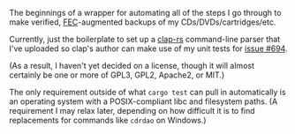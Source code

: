 The beginnings of a wrapper for automating all of the steps I go through to make verified, [FEC](https://en.wikipedia.org/wiki/Forward_error_correction)-augmented backups of my CDs/DVDs/cartridges/etc.

Currently, just the boilerplate to set up a [clap-rs](https://github.com/kbknapp/clap-rs) command-line parser that I've uploaded so clap's author can make use of my unit tests for [issue #694](https://github.com/kbknapp/clap-rs/issues/694).

(As a result, I haven't yet decided on a license, though it will almost
certainly be one or more of GPL3, GPL2, Apache2, or MIT.)

The only requirement outside of what `cargo test` can pull in automatically is an operating system with a POSIX-compliant libc and filesystem paths. (A requirement I may relax later, depending on how difficult it is to find replacements for commands like `cdrdao` on Windows.)
